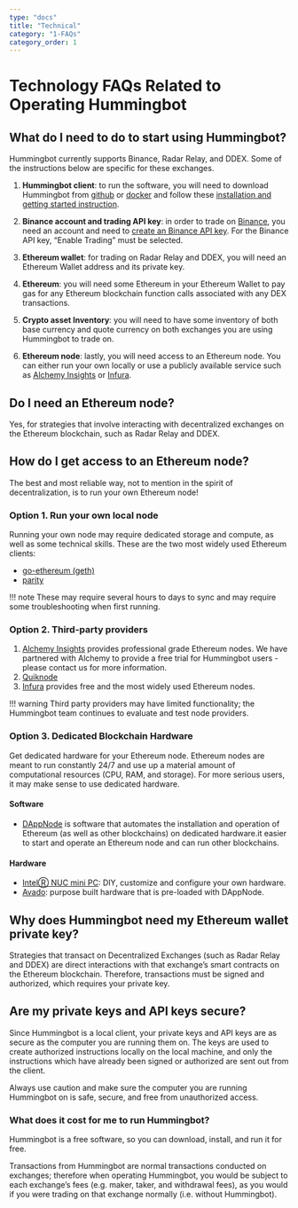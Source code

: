 ```yaml
---
type: "docs"
title: "Technical"
category: "1-FAQs"
category_order: 1
---
```

# Technology FAQs Related to Operating Hummingbot

## What do I need to do to start using Hummingbot?

Hummingbot currently supports Binance, Radar Relay, and DDEX.  Some of the instructions below are specific for these exchanges.

1. **Hummingbot client**: to run the software, you will need to download Hummingbot from [github](https://github.com/coinalpha/hummingbot) or [docker](https://cloud.docker.com/u/coinalpha/repository/docker/coinalpha/hummingbot) and follow these [installation and getting started instruction](/installation).

2. **Binance account and trading API key**: in order to trade on [Binance](https://binance.com), you need an account and need to [create an Binance API key](https://support.binance.com/hc/en-us/articles/360002502072-How-to-create-API).  For the Binance API key, “Enable Trading” must be selected.

3. **Ethereum wallet**: for trading on Radar Relay and DDEX, you will need an Ethereum Wallet address and its private key.

4. **Ethereum**: you will need some Ethereum in your Ethereum Wallet to pay gas for any Ethereum blockchain function calls associated with any DEX transactions.

5. **Crypto asset Inventory**: you will need to have some inventory of both base currency and quote currency on both exchanges you are using Hummingbot to trade on.

6. **Ethereum node**: lastly, you will need access to an Ethereum node.  You can either run your own locally or use a publicly available service such as [Alchemy Insights](https://alchemyinsights.io/hummingbot) or [Infura](https://infura.io/).

## Do I need an Ethereum node?

Yes, for strategies that involve interacting with decentralized exchanges on the Ethereum blockchain, such as Radar Relay and DDEX.

## How do I get access to an Ethereum node?

The best and most reliable way, not to mention in the spirit of decentralization, is to run your own Ethereum node!

### Option 1. Run your own local node

Running your own node may require dedicated storage and compute, as well as some technical skills. These are the two most widely used Ethereum clients:
- [go-ethereum (geth)](https://github.com/ethereum/go-ethereum/wiki/Building-Ethereum)
- [parity](https://github.com/paritytech/parity-ethereum)

!!! note
    These may require several hours to days to sync and may require some troubleshooting when first running.

### Option 2. Third-party providers
1. [Alchemy Insights](https://alchemyinsights.io/) provides professional grade Ethereum nodes. We have partnered with Alchemy to provide a free trial for Hummingbot users - please contact us for more information.
2. [Quiknode](https://quiknode.io)
3. [Infura](https://infura.io/) provides free and the most widely used Ethereum nodes.

!!! warning
    Third party providers may have limited functionality; the Hummingbot team continues to evaluate and test node providers.

### Option 3. Dedicated Blockchain Hardware
Get dedicated hardware for your Ethereum node.  Ethereum nodes are meant to run constantly 24/7 and use up a material amount of computational resources (CPU, RAM, and storage).  For more serious users, it may make sense to use dedicated hardware.

#### Software
- [DAppNode](https://dappnode.io/) is software that automates the installation and operation of Ethereum (as well as other blockchains) on dedicated hardware.it easier to start and operate an Ethereum node and can run other blockchains.

#### Hardware
- [IntelⓇ NUC mini PC](https://www.intel.com/content/www/us/en/products/boards-kits/nuc.html): DIY, customize and configure your own hardware.
- [Avado](https://ava.do/): purpose built hardware that is pre-loaded with DAppNode.

## Why does Hummingbot need my Ethereum wallet private key?

Strategies that transact on Decentralized Exchanges (such as Radar Relay and DDEX) are direct interactions with that exchange’s smart contracts on the Ethereum blockchain.  Therefore, transactions must be signed and authorized, which requires your private key.

## Are my private keys and API keys secure?

Since Hummingbot is a local client, your private keys and API keys are as secure as the computer you are running them on.  The keys are used to create authorized instructions locally on the local machine, and only the instructions which have already been signed or authorized are sent out from the client.

Always use caution and make sure the computer you are running Hummingbot on is safe, secure, and free from unauthorized access.


### What does it cost for me to run Hummingbot?

Hummingbot is a free software, so you can download, install, and run it for free.

Transactions from Hummingbot are normal transactions conducted on exchanges; therefore when operating Hummingbot, you would be subject to each exchange’s fees (e.g. maker, taker, and withdrawal fees), as you would if you were trading on that exchange normally (i.e. without Hummingbot).
